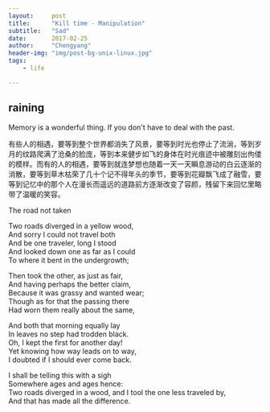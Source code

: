 ```yaml
---
layout:     post
title:      "Kill time - Manipulation"
subtitle:   "Sad"
date:       2017-02-25
author:     "Chengyang"
header-img: "img/post-bg-unix-linux.jpg"
tags:
    - life

---
```


## raining

Memory is a wonderful thing. If you don't have to deal with the past.

有些人的相遇，要等到整个世界都消失了风景，要等到时光也停止了流淌，等到岁月的纹路爬满了沧桑的脸庞，等到本来健步如飞的身体在时光痕迹中被雕刻出佝偻的模样。而有的人的相遇，要等到就连梦想也随着一天一天瞬息游动的白云逐渐的消散，要等到草木枯荣了几十个记不得年头的季节，要等到花瓣飘飞成了融雪，要等到记忆中的那个人在漫长而遥远的道路前方逐渐改变了容颜，残留下来回忆里略带了温暖的笑容。


The road not taken


Two roads diverged in a yellow wood,<br>
And sorry I could not travel both<br>
And be one traveler, long I stood<br>
And looked down one as far as I could<br>
To where it bent in the undergrowth;

Then took the other, as just as fair,<br>
And having perhaps the better claim,<br>
Because it was grassy and wanted wear;<br>
Though as for that the passing there<br>
Had worn them really about the same,

And both that morning equally lay<br>
In leaves no step had trodden black.<br>
Oh, I kept the first for another day!<br>
Yet knowing how way leads on to way,<br>
I doubted if I should ever come back.

I shall be telling this with a sigh<br>
Somewhere ages and ages hence:<br>
Two roads diverged in a wood, and I tool the one less traveled by,<br>
And that has made all the difference.
